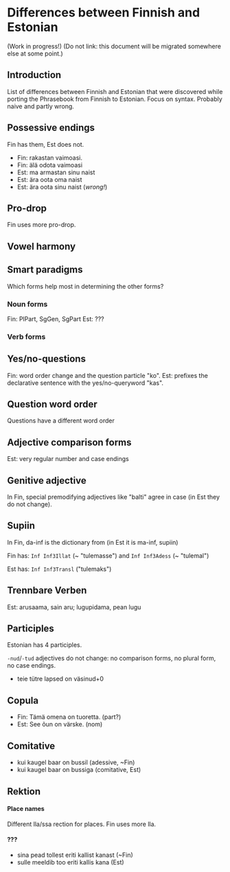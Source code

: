 Differences between Finnish and Estonian
========================================

(Work in progress!)
(Do not link: this document will be migrated somewhere else at some point.)

Introduction
------------

List of differences between Finnish and Estonian that
were discovered while porting the Phrasebook from Finnish
to Estonian. Focus on syntax. Probably naive and partly wrong.


Possessive endings
------------------

Fin has them, Est does not.

  * Fin: rakastan vaimoasi.
  * Fin: älä odota vaimoasi
  * Est: ma armastan sinu naist
  * Est: ära oota oma naist
  * Est: ära oota sinu naist (_wrong!_)


Pro-drop
--------

Fin uses more pro-drop.


Vowel harmony
-------------


Smart paradigms
---------------

Which forms help most in determining the other forms?

### Noun forms

Fin: PlPart, SgGen, SgPart
Est: ???

### Verb forms



Yes/no-questions
----------------

Fin: word order change and the question particle "ko".
Est: prefixes the declarative sentence with the yes/no-queryword "kas".


Question word order
-------------------

Questions have a different word order


Adjective comparison forms
--------------------------

Est: very regular number and case endings


Genitive adjective
------------------

In Fin, special premodifying adjectives like "balti" agree in case
(in Est they do not change).


Supiin
------

In Fin, da-inf is the dictionary from (in Est it is ma-inf, supiin)

Fin has: `Inf Inf3Illat` (~ "tulemasse") and `Inf Inf3Adess` (~ "tulemal")

Est has: `Inf Inf3Transl` ("tulemaks")


Trennbare Verben
----------------

Est: arusaama, sain aru; lugupidama, pean lugu


Participles
-----------

Estonian has 4 participles.

`-nud`/`-tud` adjectives do not change:
no comparison forms, no plural form, no case endings.

  * teie tütre lapsed on väsinud+0


Copula
------

  * Fin: Tämä omena on tuoretta. (part?)
  * Est: See õun on värske. (nom)


Comitative
----------

  * kui kaugel baar on bussil (adessive, ~Fin)
  * kui kaugel baar on bussiga (comitative, Est)


Rektion
-------

#### Place names

Different lla/ssa rection for places. Fin uses more lla.

#### ???

  * sina pead tollest eriti kallist kanast (~Fin)
  * sulle meeldib too eriti kallis kana (Est)
